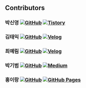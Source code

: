 ## Contributors 

### **박신영** [![GitHub](https://img.shields.io/badge/GitHub-181717?style=flat&logo=github&logoColor=white)](https://github.com/sinyoung0403) [![Tistory](https://img.shields.io/badge/Tistory-EF7C1C?style=flat&logo=tistory&logoColor=white)](https://sintory-04.tistory.com/)
### **김태익** [![GitHub](https://img.shields.io/badge/GitHub-181717?style=flat&logo=github&logoColor=white)](https://github.com/thezz9) [![Velog](https://img.shields.io/badge/Velog-20C997?style=flat&logo=velog&logoColor=white)](https://velog.io/@harvard--/posts)
### **최예림** [![GitHub](https://img.shields.io/badge/GitHub-181717?style=flat&logo=github&logoColor=white)](https://github.com/exmrim) [![Velog](https://img.shields.io/badge/Velog-20C997?style=flat&logo=velog&logoColor=white)](https://velog.io/@exmrim/posts)
### **박기범** [![GitHub](https://img.shields.io/badge/GitHub-181717?style=flat&logo=github&logoColor=white)](https://github.com/manhye) [![Medium](https://img.shields.io/badge/Medium-000000?style=flat&logo=medium&logoColor=white)](https://medium.com/@kibeom0806)
### **홍이랑** [![GitHub](https://img.shields.io/badge/GitHub-181717?style=flat&logo=github&logoColor=white)](https://github.com/withong) [![GitHub Pages](https://img.shields.io/badge/GitHub%20Pages-222222?style=flat&logo=github&logoColor=white)](https://withong.github.io/)
